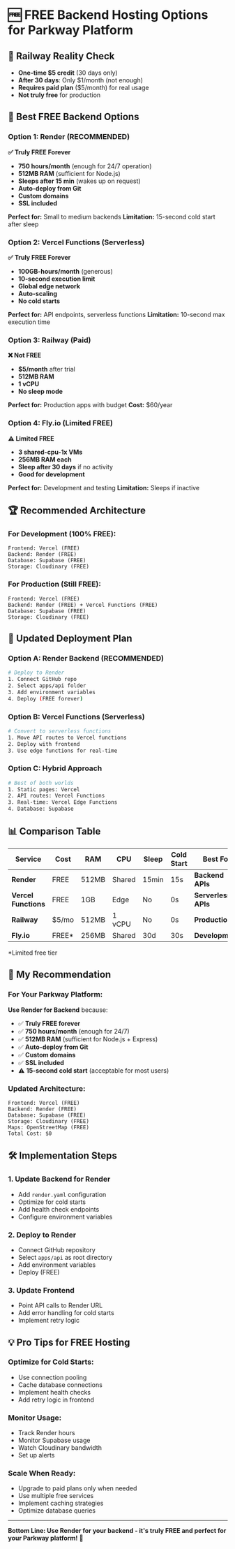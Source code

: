 # 🆓 FREE Backend Hosting Options for Parkway Platform

## 🚨 **Railway Reality Check**
- **One-time $5 credit** (30 days only)
- **After 30 days**: Only $1/month (not enough)
- **Requires paid plan** ($5/month) for real usage
- **Not truly free** for production

## 🎯 **Best FREE Backend Options**

### **Option 1: Render (RECOMMENDED)**
**✅ Truly FREE Forever**
- **750 hours/month** (enough for 24/7 operation)
- **512MB RAM** (sufficient for Node.js)
- **Sleeps after 15 min** (wakes up on request)
- **Auto-deploy from Git**
- **Custom domains**
- **SSL included**

**Perfect for:** Small to medium backends
**Limitation:** 15-second cold start after sleep

### **Option 2: Vercel Functions (Serverless)**
**✅ Truly FREE Forever**
- **100GB-hours/month** (generous)
- **10-second execution limit**
- **Global edge network**
- **Auto-scaling**
- **No cold starts**

**Perfect for:** API endpoints, serverless functions
**Limitation:** 10-second max execution time

### **Option 3: Railway (Paid)**
**❌ Not FREE**
- **$5/month** after trial
- **512MB RAM**
- **1 vCPU**
- **No sleep mode**

**Perfect for:** Production apps with budget
**Cost:** $60/year

### **Option 4: Fly.io (Limited FREE)**
**⚠️ Limited FREE**
- **3 shared-cpu-1x VMs**
- **256MB RAM each**
- **Sleep after 30 days** if no activity
- **Good for development**

**Perfect for:** Development and testing
**Limitation:** Sleeps if inactive

## 🏆 **Recommended Architecture**

### **For Development (100% FREE):**
```
Frontend: Vercel (FREE)
Backend: Render (FREE)
Database: Supabase (FREE)
Storage: Cloudinary (FREE)
```

### **For Production (Still FREE):**
```
Frontend: Vercel (FREE)
Backend: Render (FREE) + Vercel Functions (FREE)
Database: Supabase (FREE)
Storage: Cloudinary (FREE)
```

## 🚀 **Updated Deployment Plan**

### **Option A: Render Backend (RECOMMENDED)**
```bash
# Deploy to Render
1. Connect GitHub repo
2. Select apps/api folder
3. Add environment variables
4. Deploy (FREE forever)
```

### **Option B: Vercel Functions (Serverless)**
```bash
# Convert to serverless functions
1. Move API routes to Vercel functions
2. Deploy with frontend
3. Use edge functions for real-time
```

### **Option C: Hybrid Approach**
```bash
# Best of both worlds
1. Static pages: Vercel
2. API routes: Vercel Functions
3. Real-time: Vercel Edge Functions
4. Database: Supabase
```

## 📊 **Comparison Table**

| Service | Cost | RAM | CPU | Sleep | Cold Start | Best For |
|---------|------|-----|-----|-------|------------|----------|
| **Render** | FREE | 512MB | Shared | 15min | 15s | **Backend APIs** |
| **Vercel Functions** | FREE | 1GB | Edge | No | 0s | **Serverless APIs** |
| **Railway** | $5/mo | 512MB | 1 vCPU | No | 0s | **Production** |
| **Fly.io** | FREE* | 256MB | Shared | 30d | 30s | **Development** |

*Limited free tier

## 🎯 **My Recommendation**

### **For Your Parkway Platform:**

**Use Render for Backend** because:
- ✅ **Truly FREE forever**
- ✅ **750 hours/month** (enough for 24/7)
- ✅ **512MB RAM** (sufficient for Node.js + Express)
- ✅ **Auto-deploy from Git**
- ✅ **Custom domains**
- ✅ **SSL included**
- ⚠️ **15-second cold start** (acceptable for most users)

### **Updated Architecture:**
```
Frontend: Vercel (FREE)
Backend: Render (FREE)
Database: Supabase (FREE)
Storage: Cloudinary (FREE)
Maps: OpenStreetMap (FREE)
Total Cost: $0
```

## 🛠️ **Implementation Steps**

### **1. Update Backend for Render**
- Add `render.yaml` configuration
- Optimize for cold starts
- Add health check endpoints
- Configure environment variables

### **2. Deploy to Render**
- Connect GitHub repository
- Select `apps/api` as root directory
- Add environment variables
- Deploy (FREE)

### **3. Update Frontend**
- Point API calls to Render URL
- Add error handling for cold starts
- Implement retry logic

## 💡 **Pro Tips for FREE Hosting**

### **Optimize for Cold Starts:**
- Use connection pooling
- Cache database connections
- Implement health checks
- Add retry logic in frontend

### **Monitor Usage:**
- Track Render hours
- Monitor Supabase usage
- Watch Cloudinary bandwidth
- Set up alerts

### **Scale When Ready:**
- Upgrade to paid plans only when needed
- Use multiple free services
- Implement caching strategies
- Optimize database queries

---

**Bottom Line: Use Render for your backend - it's truly FREE and perfect for your Parkway platform!** 🚀
